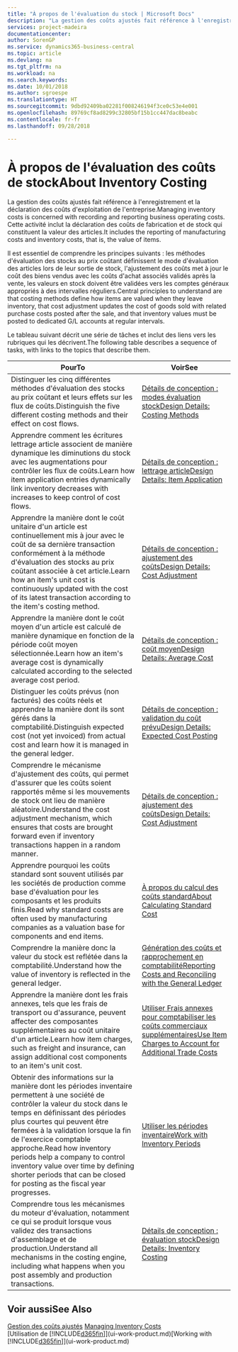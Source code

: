 ```yaml
---
title: "À propos de l'évaluation du stock | Microsoft Docs"
description: "La gestion des coûts ajustés fait référence à l'enregistrement et la déclaration des coûts d'exploitation de l'entreprise. Cette activité inclut la déclaration des coûts de fabrication et de stock qui constituent la valeur des articles."
services: project-madeira
documentationcenter: 
author: SorenGP
ms.service: dynamics365-business-central
ms.topic: article
ms.devlang: na
ms.tgt_pltfrm: na
ms.workload: na
ms.search.keywords: 
ms.date: 10/01/2018
ms.author: sgroespe
ms.translationtype: HT
ms.sourcegitcommit: 9dbd92409ba02281f008246194f3ce0c53e4e001
ms.openlocfilehash: 89769cf8ad8299c32805bf15b1cc447dac8beabc
ms.contentlocale: fr-fr
ms.lasthandoff: 09/28/2018

---
```

# <a name="about-inventory-costing"></a><span data-ttu-id="fc644-104">À propos de l'évaluation des coûts de stock</span><span class="sxs-lookup"><span data-stu-id="fc644-104">About Inventory Costing</span></span>
<span data-ttu-id="fc644-105">La gestion des coûts ajustés fait référence à l'enregistrement et la déclaration des coûts d'exploitation de l'entreprise.</span><span class="sxs-lookup"><span data-stu-id="fc644-105">Managing inventory costs is concerned with recording and reporting business operating costs.</span></span> <span data-ttu-id="fc644-106">Cette activité inclut la déclaration des coûts de fabrication et de stock qui constituent la valeur des articles.</span><span class="sxs-lookup"><span data-stu-id="fc644-106">It includes the reporting of manufacturing costs and inventory costs, that is, the value of items.</span></span>  

 <span data-ttu-id="fc644-107">Il est essentiel de comprendre les principes suivants : les méthodes d'évaluation des stocks au prix coûtant définissent le mode d'évaluation des articles lors de leur sortie de stock, l'ajustement des coûts met à jour le coût des biens vendus avec les coûts d'achat associés validés après la vente, les valeurs en stock doivent être validées vers les comptes généraux appropriés à des intervalles réguliers.</span><span class="sxs-lookup"><span data-stu-id="fc644-107">Central principles to understand are that costing methods define how items are valued when they leave inventory, that cost adjustment updates the cost of goods sold with related purchase costs posted after the sale, and that inventory values must be posted to dedicated G/L accounts at regular intervals.</span></span>  

 <span data-ttu-id="fc644-108">Le tableau suivant décrit une série de tâches et inclut des liens vers les rubriques qui les décrivent.</span><span class="sxs-lookup"><span data-stu-id="fc644-108">The following table describes a sequence of tasks, with links to the topics that describe them.</span></span>   

|<span data-ttu-id="fc644-109">**Pour**</span><span class="sxs-lookup"><span data-stu-id="fc644-109">**To**</span></span>|<span data-ttu-id="fc644-110">**Voir**</span><span class="sxs-lookup"><span data-stu-id="fc644-110">**See**</span></span>|  
|------------|-------------|  
|<span data-ttu-id="fc644-111">Distinguer les cinq différentes méthodes d'évaluation des stocks au prix coûtant et leurs effets sur les flux de coûts.</span><span class="sxs-lookup"><span data-stu-id="fc644-111">Distinguish the five different costing methods and their effect on cost flows.</span></span>|[<span data-ttu-id="fc644-112">Détails de conception : modes évaluation stock</span><span class="sxs-lookup"><span data-stu-id="fc644-112">Design Details: Costing Methods</span></span>](design-details-costing-methods.md)|  
|<span data-ttu-id="fc644-113">Apprendre comment les écritures lettrage article associent de manière dynamique les diminutions du stock avec les augmentations pour contrôler les flux de coûts.</span><span class="sxs-lookup"><span data-stu-id="fc644-113">Learn how item application entries dynamically link inventory decreases with increases to keep control of cost flows.</span></span>|[<span data-ttu-id="fc644-114">Détails de conception : lettrage article</span><span class="sxs-lookup"><span data-stu-id="fc644-114">Design Details: Item Application</span></span>](design-details-item-application.md)|  
|<span data-ttu-id="fc644-115">Apprendre la manière dont le coût unitaire d'un article est continuellement mis à jour avec le coût de sa dernière transaction conformément à la méthode d'évaluation des stocks au prix coûtant associée à cet article.</span><span class="sxs-lookup"><span data-stu-id="fc644-115">Learn how an item's unit cost is continuously updated with the cost of its latest transaction according to the item's costing method.</span></span>|[<span data-ttu-id="fc644-116">Détails de conception : ajustement des coûts</span><span class="sxs-lookup"><span data-stu-id="fc644-116">Design Details: Cost Adjustment</span></span>](design-details-cost-adjustment.md)|  
|<span data-ttu-id="fc644-117">Apprendre la manière dont le coût moyen d'un article est calculé de manière dynamique en fonction de la période coût moyen sélectionnée.</span><span class="sxs-lookup"><span data-stu-id="fc644-117">Learn how an item's average cost is dynamically calculated according to the selected average cost period.</span></span>|[<span data-ttu-id="fc644-118">Détails de conception : coût moyen</span><span class="sxs-lookup"><span data-stu-id="fc644-118">Design Details: Average Cost</span></span>](design-details-average-cost.md)|  
|<span data-ttu-id="fc644-119">Distinguer les coûts prévus (non facturés) des coûts réels et apprendre la manière dont ils sont gérés dans la comptabilité.</span><span class="sxs-lookup"><span data-stu-id="fc644-119">Distinguish expected cost (not yet invoiced) from actual cost and learn how it is managed in the general ledger.</span></span>|[<span data-ttu-id="fc644-120">Détails de conception : validation du coût prévu</span><span class="sxs-lookup"><span data-stu-id="fc644-120">Design Details: Expected Cost Posting</span></span>](design-details-expected-cost-posting.md)|  
|<span data-ttu-id="fc644-121">Comprendre le mécanisme d'ajustement des coûts, qui permet d'assurer que les coûts soient rapportés même si les mouvements de stock ont lieu de manière aléatoire.</span><span class="sxs-lookup"><span data-stu-id="fc644-121">Understand the cost adjustment mechanism, which ensures that costs are brought forward even if inventory transactions happen in a random manner.</span></span>|[<span data-ttu-id="fc644-122">Détails de conception : ajustement des coûts</span><span class="sxs-lookup"><span data-stu-id="fc644-122">Design Details: Cost Adjustment</span></span>](design-details-cost-adjustment.md)|  
|<span data-ttu-id="fc644-123">Apprendre pourquoi les coûts standard sont souvent utilisés par les sociétés de production comme base d'évaluation pour les composants et les produits finis.</span><span class="sxs-lookup"><span data-stu-id="fc644-123">Read why standard costs are often used by manufacturing companies as a valuation base for components and end items.</span></span>|[<span data-ttu-id="fc644-124">À propos du calcul des coûts standard</span><span class="sxs-lookup"><span data-stu-id="fc644-124">About Calculating Standard Cost</span></span>](finance-about-calculating-standard-cost.md)|  
|<span data-ttu-id="fc644-125">Comprendre la manière donc la valeur du stock est reflétée dans la comptabilité.</span><span class="sxs-lookup"><span data-stu-id="fc644-125">Understand how the value of inventory is reflected in the general ledger.</span></span>|[<span data-ttu-id="fc644-126">Génération des coûts et rapprochement en comptabilité</span><span class="sxs-lookup"><span data-stu-id="fc644-126">Reporting Costs and Reconciling with the General Ledger</span></span>](finance-report-costs-and-reconcile-with-the-general-ledger.md)|  
|<span data-ttu-id="fc644-127">Apprendre la manière dont les frais annexes, tels que les frais de transport ou d'assurance, peuvent affecter des composantes supplémentaires au coût unitaire d'un article.</span><span class="sxs-lookup"><span data-stu-id="fc644-127">Learn how item charges, such as freight and insurance, can assign additional cost components to an item's unit cost.</span></span>|[<span data-ttu-id="fc644-128">Utiliser Frais annexes pour comptabiliser les coûts commerciaux supplémentaires</span><span class="sxs-lookup"><span data-stu-id="fc644-128">Use Item Charges to Account for Additional Trade Costs</span></span>](payables-how-assign-item-charges.md)|  
|<span data-ttu-id="fc644-129">Obtenir des informations sur la manière dont les périodes inventaire permettent à une société de contrôler la valeur du stock dans le temps en définissant des périodes plus courtes qui peuvent être fermées à la validation lorsque la fin de l'exercice comptable approche.</span><span class="sxs-lookup"><span data-stu-id="fc644-129">Read how inventory periods help a company to control inventory value over time by defining shorter periods that can be closed for posting as the fiscal year progresses.</span></span>|[<span data-ttu-id="fc644-130">Utiliser les périodes inventaire</span><span class="sxs-lookup"><span data-stu-id="fc644-130">Work with Inventory Periods</span></span>](finance-how-to-work-with-inventory-periods.md)|  
|<span data-ttu-id="fc644-131">Comprendre tous les mécanismes du moteur d'évaluation, notamment ce qui se produit lorsque vous validez des transactions d'assemblage et de production.</span><span class="sxs-lookup"><span data-stu-id="fc644-131">Understand all mechanisms in the costing engine, including what happens when you post assembly and production transactions.</span></span>|[<span data-ttu-id="fc644-132">Détails de conception : évaluation stock</span><span class="sxs-lookup"><span data-stu-id="fc644-132">Design Details: Inventory Costing</span></span>](design-details-inventory-costing.md)|

## <a name="see-also"></a><span data-ttu-id="fc644-133">Voir aussi</span><span class="sxs-lookup"><span data-stu-id="fc644-133">See Also</span></span>
<span data-ttu-id="fc644-134">[Gestion des coûts ajustés](finance-manage-inventory-costs.md)  </span><span class="sxs-lookup"><span data-stu-id="fc644-134">[Managing Inventory Costs](finance-manage-inventory-costs.md)  </span></span>  
<span data-ttu-id="fc644-135">[Utilisation de [!INCLUDE[d365fin](includes/d365fin_md.md)]](ui-work-product.md)</span><span class="sxs-lookup"><span data-stu-id="fc644-135">[Working with [!INCLUDE[d365fin](includes/d365fin_md.md)]](ui-work-product.md)</span></span>

